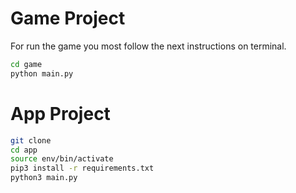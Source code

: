 # Game Project

For run the game you most follow the next instructions on terminal.

```sh
cd game
python main.py
```

# App Project

```sh
git clone
cd app
source env/bin/activate
pip3 install -r requirements.txt
python3 main.py
```
